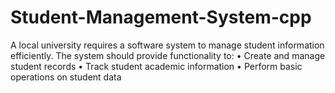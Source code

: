 # Student-Management-System-cpp
A local university requires a software system to manage student information efficiently. The
system should provide functionality to:
    • Create and manage student records
    • Track student academic information
    • Perform basic operations on student data  
